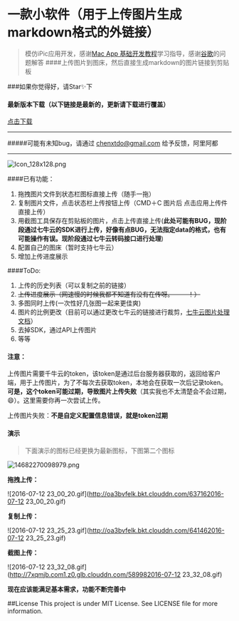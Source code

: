 # 一款小软件（用于上传图片生成markdown格式的外链接）
> 模仿iPic应用开发，感谢[Mac App 基础开发教程](http://www.macdev.io/)学习指导，感谢[谷歌](https://www.google.com/)的问题解答 
####上传图片到图床，然后直接生成markdown的图片链接到剪贴板




###如果你觉得好，请Star✨下

#### 最新版本下载（以下链接是最新的，更新请下载进行覆盖）

[点击下载](http://7xqmjb.com1.z0.glb.clouddn.com/U%E5%9B%BE%E5%BA%8A0.8.dmg)



___



#####可能有未知bug，请通过 chenxtdo@gmail.com 给予反馈，阿里阿都
___

![Icon_128x128.png](http://7xqmjb.com1.z0.glb.clouddn.com/54979Icon_128x128.png)

####已有功能：
1. 拖拽图片文件到状态栏图标直接上传（随手一拖）
2. 复制图片文件，点击状态栏上传按钮上传（CMD＋C 图片后 点击应用上传件直接上传）
3. 用截图工具保存在剪贴板的图片，点击上传直接上传(**此处可能有BUG，现阶段通过七牛云的SDK进行上传，好像有点BUG，无法指定data的格式，也有可能操作有误。现阶段通过七牛云转码接口进行处理**)
4. 配置自己的图床（暂时支持七牛云）
5. 增加上传进度展示

####ToDo:

1. 上传的历史列表（可以复制之前的链接）
2. ~~上传进度展示（网速慢的时候我都不知道有没有在传呀。－ －！）~~
3. 多图同时上传(一次性好几张图一起来更佳爽)
5. 图片的比例更改（目前可以通过更改七牛云的链接进行裁剪，[七牛云图片处理文档](http://developer.qiniu.com/code/v6/api/kodo-api/image/imageview2.html)） 
6. 去掉SDK，通过API上传图片
4. 等等


#### 注意：

上传图片需要千牛云的token，该token是通过后台服务器获取的，返回给客户端，用于上传图片，为了不每次去获取token，本地会在获取一次后记录token。**可是，这个token可能过期，导致图片上传失败**（其实我也不太清楚会不会过期，😄）。这里需要你再一次尝试上传。

上传图片失败：**不是自定义配置信息错误，就是token过期**



#### 演示



> 下面演示的图标已经更换为最新图标，下图第二个图标

![14682270098979.png](http://oa3bvfelk.bkt.clouddn.com/14682270098979.png?imageView2/0/format/png)



**拖拽上传：**

![2016-07-12 23_00_20.gif](http://oa3bvfelk.bkt.clouddn.com/637162016-07-12 23_00_20.gif)

**复制上传：**

![2016-07-12 23_25_23.gif](http://oa3bvfelk.bkt.clouddn.com/641462016-07-12 23_25_23.gif)


**截图上传：**

![2016-07-12 23_32_08.gif](http://7xqmjb.com1.z0.glb.clouddn.com/589982016-07-12 23_32_08.gif)


**现在应该能满足基本需求，功能不断完善中**



##License
This project is under MIT License. See LICENSE file for more information.

